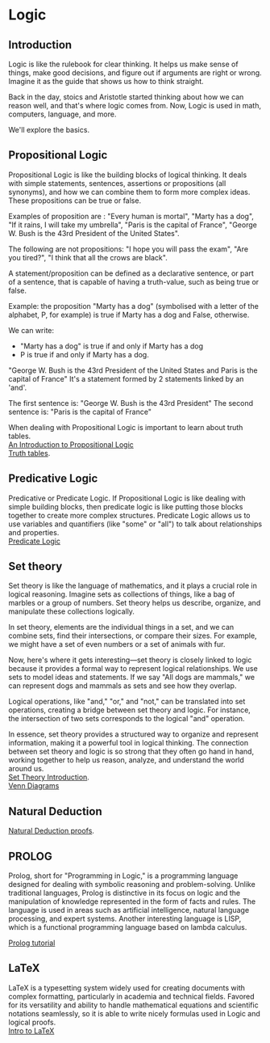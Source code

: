 # Logic

## Introduction

Logic is like the rulebook for clear thinking. It helps us make sense of things, make good decisions, and figure out if arguments are right or wrong. Imagine it as the guide that shows us how to think straight.

Back in the day, stoics and Aristotle started thinking about how we can reason well, and that's where logic comes from. Now, Logic is used in math, computers, language, and more.

We'll explore the basics.

## Propositional Logic

Propositional Logic is like the building blocks of logical thinking.
It deals with simple statements, sentences, assertions or propositions (all synonyms), and how we can combine them to form more complex ideas. These propositions can be true or false.

Examples of proposition are : "Every human is mortal", "Marty has a dog", "If it rains, I will take my umbrella", "Paris is the capital of France", "George W. Bush is the 43rd President of the United States".

The following are not propositions: "I hope you will pass the exam", "Are you tired?", "I think that all the crows are black".

A statement/proposition can be defined as a declarative sentence, or part of a sentence, that is capable of having a truth-value, such as being true or false.

Example: the proposition "Marty has a dog" (symbolised with a letter of the alphabet, P, for example) is true if Marty has a dog and False, otherwise.

We can write:

- "Marty has a dog" is true if and only if Marty has a dog
- P is true if and only if Marty has a dog.

"George W. Bush is the 43rd President of the United States and Paris is the capital of France" It's a statement formed by 2 statements linked by an 'and'.

The first sentence is: "George W. Bush is the 43rd President"
The second sentence is: "Paris is the capital of France"

When dealing with Propositional Logic is important to learn about truth tables.  
[An Introduction to Propositional Logic](https://www.youtube.com/watch?v=5NGKbiA04Cw)  
[Truth tables](https://www.youtube.com/watch?v=i0XSMbegBPc).

## Predicative Logic

Predicative or Predicate Logic. If Propositional Logic is like dealing with simple building blocks, then predicate logic is like putting those blocks together to create more complex structures.
Predicate Logic allows us to use variables and quantifiers (like "some" or "all") to talk about relationships and properties.  
[Predicate Logic](https://www.youtube.com/watch?v=hVq2A-0Wkfw)

## Set theory

Set theory is like the language of mathematics, and it plays a crucial role in logical reasoning. Imagine sets as collections of things, like a bag of marbles or a group of numbers. Set theory helps us describe, organize, and manipulate these collections logically.

In set theory, elements are the individual things in a set, and we can combine sets, find their intersections, or compare their sizes. For example, we might have a set of even numbers or a set of animals with fur.

Now, here's where it gets interesting—set theory is closely linked to logic because it provides a formal way to represent logical relationships. We use sets to model ideas and statements. If we say "All dogs are mammals," we can represent dogs and mammals as sets and see how they overlap.

Logical operations, like "and," "or," and "not," can be translated into set operations, creating a bridge between set theory and logic. For instance, the intersection of two sets corresponds to the logical "and" operation.

In essence, set theory provides a structured way to organize and represent information, making it a powerful tool in logical thinking. The connection between set theory and logic is so strong that they often go hand in hand, working together to help us reason, analyze, and understand the world around us.  
[ Set Theory Introduction](https://www.youtube.com/watch?v=yCwnifwVjIg).  
[Venn Diagrams](https://www.youtube.com/watch?v=Bd51PAWYpCQ&list=PLlDk-vkPxtot9upVig7vEMKXwtE6q51_N&index=2)

## Natural Deduction

[Natural Deduction proofs](https://www.youtube.com/watch?v=kFPlW-Lr6NA).

## PROLOG

Prolog, short for "Programming in Logic," is a programming language designed for dealing with symbolic reasoning and problem-solving. Unlike traditional languages, Prolog is distinctive in its focus on logic and the manipulation of knowledge represented in the form of facts and rules.
The language is used in areas such as artificial intelligence, natural language processing, and expert systems.
Another interesting language is LISP, which is a functional programming language based on lambda calculus.

[Prolog tutorial](https://www.youtube.com/watch?v=SykxWpFwMGs&t=913s)

## LaTeX

LaTeX is a typesetting system widely used for creating documents with complex formatting, particularly in academia and technical fields.
Favored for its versatility and ability to handle mathematical equations and scientific notations seamlessly, so it is able to write nicely formulas used in Logic and logical proofs.  
[Intro to LaTeX](https://www.youtube.com/watch?v=Jp0lPj2-DQA)
